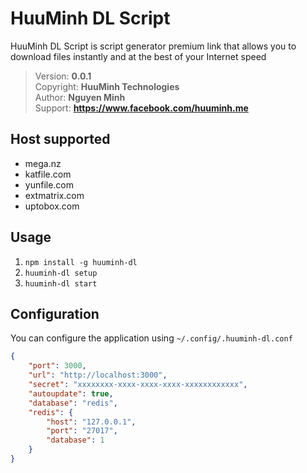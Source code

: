 # HuuMinh DL Script
HuuMinh DL Script is script generator premium link that allows you to download files instantly and at the best of your Internet speed
> Version: **0.0.1**\
> Copyright: **HuuMinh Technologies**\
> Author: **Nguyen Minh**\
> Support: **https://www.facebook.com/huuminh.me**

## Host supported
- mega.nz
- katfile.com
- yunfile.com
- extmatrix.com
- uptobox.com

## Usage
1. `npm install -g huuminh-dl`
2. `huuminh-dl setup`
3. `huuminh-dl start`

## Configuration
You can configure the application using `~/.config/.huuminh-dl.conf`
```json
{
    "port": 3000,
    "url": "http://localhost:3000",
    "secret": "xxxxxxxx-xxxx-xxxx-xxxx-xxxxxxxxxxxx",
    "autoupdate": true,
    "database": "redis",
    "redis": {
        "host": "127.0.0.1",
        "port": "27017",
        "database": 1
    }
}
```
